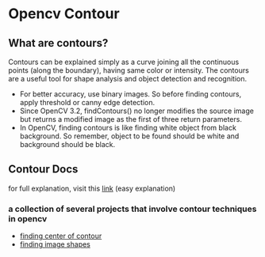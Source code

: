 # Opencv Contour

## What are contours?

Contours can be explained simply as a curve joining all the continuous points (along the boundary), having same color or intensity. The contours are a useful tool for shape analysis and object detection and recognition.

- For better accuracy, use binary images. So before finding contours, apply threshold or canny edge detection.
- Since OpenCV 3.2, findContours() no longer modifies the source image but returns a modified image as the first of three return parameters.
- In OpenCV, finding contours is like finding white object from black background. So remember, object to be found should be white and background should be black.

## Contour Docs
for full explanation, visit this [link](https://docs.opencv.org/3.4/d4/d73/tutorial_py_contours_begin.html) (easy explanation)

### a collection of several projects that involve contour techniques in opencv

- [finding center of contour](center-of-contour/)
- [finding image shapes](find-image-shape/)